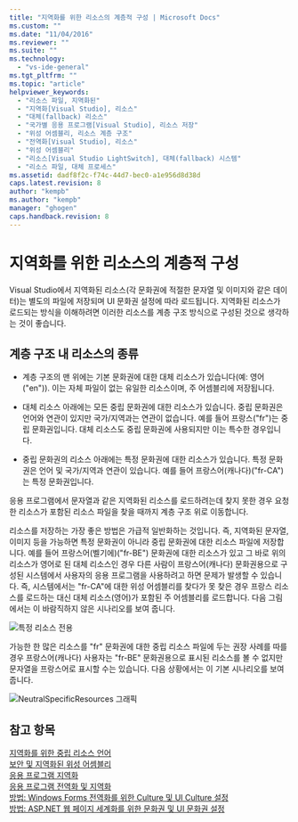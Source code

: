 ```yaml
---
title: "지역화를 위한 리소스의 계층적 구성 | Microsoft Docs"
ms.custom: ""
ms.date: "11/04/2016"
ms.reviewer: ""
ms.suite: ""
ms.technology: 
  - "vs-ide-general"
ms.tgt_pltfrm: ""
ms.topic: "article"
helpviewer_keywords: 
  - "리소스 파일, 지역화된"
  - "지역화[Visual Studio], 리소스"
  - "대체(fallback) 리소스"
  - "국가별 응용 프로그램[Visual Studio], 리소스 저장"
  - "위성 어셈블리, 리소스 계층 구조"
  - "전역화[Visual Studio], 리소스"
  - "위성 어셈블리"
  - "리소스[Visual Studio LightSwitch], 대체(fallback) 시스템"
  - "리소스 파일, 대체 프로세스"
ms.assetid: dadf8f2c-f74c-44d7-bec0-a1e956d8d38d
caps.latest.revision: 8
author: "kempb"
ms.author: "kempb"
manager: "ghogen"
caps.handback.revision: 8
---
```

# <a name="hierarchical-organization-of-resources-for-localization"></a>지역화를 위한 리소스의 계층적 구성
Visual Studio에서 지역화된 리소스(각 문화권에 적절한 문자열 및 이미지와 같은 데이터)는 별도의 파일에 저장되며 UI 문화권 설정에 따라 로드됩니다. 지역화된 리소스가 로드되는 방식을 이해하려면 이러한 리소스를 계층 구조 방식으로 구성된 것으로 생각하는 것이 좋습니다.  
  
## <a name="kinds-of-resources-in-the-hierarchy"></a>계층 구조 내 리소스의 종류  
  
-   계층 구조의 맨 위에는 기본 문화권에 대한 대체 리소스가 있습니다(예: 영어("en")). 이는 자체 파일이 없는 유일한 리소스이며, 주 어셈블리에 저장됩니다.  
  
-   대체 리소스 아래에는 모든 중립 문화권에 대한 리소스가 있습니다. 중립 문화권은 언어와 연관이 있지만 국가/지역과는 연관이 없습니다. 예를 들어 프랑스("fr")는 중립 문화권입니다. 대체 리소스도 중립 문화권에 사용되지만 이는 특수한 경우입니다.  
  
-   중립 문화권의 리소스 아래에는 특정 문화권에 대한 리소스가 있습니다. 특정 문화권은 언어 및 국가/지역과 연관이 있습니다. 예를 들어 프랑스어(캐나다)("fr-CA")는 특정 문화권입니다.  
  
 응용 프로그램에서 문자열과 같은 지역화된 리소스를 로드하려는데 찾지 못한 경우 요청한 리소스가 포함된 리소스 파일을 찾을 때까지 계층 구조 위로 이동합니다.  
  
 리소스를 저장하는 가장 좋은 방법은 가급적 일반화하는 것입니다. 즉, 지역화된 문자열, 이미지 등을 가능하면 특정 문화권이 아니라 중립 문화권에 대한 리소스 파일에 저장합니다. 예를 들어 프랑스어(벨기에)("fr-BE") 문화권에 대한 리소스가 있고 그 바로 위의 리소스가 영어로 된 대체 리소스인 경우 다른 사람이 프랑스어(캐나다) 문화권용으로 구성된 시스템에서 사용자의 응용 프로그램을 사용하려고 하면 문제가 발생할 수 있습니다. 즉, 시스템에서는 "fr-CA"에 대한 위성 어셈블리를 찾다가 못 찾은 경우 프랑스 리소스를 로드하는 대신 대체 리소스(영어)가 포함된 주 어셈블리를 로드합니다. 다음 그림에서는 이 바람직하지 않은 시나리오를 보여 줍니다.  
  
 ![특정 리소스 전용](~/ide/media/vbspecificresourcesonly.gif "vbSpecificResourcesOnly")  
  
 가능한 한 많은 리소스를 "fr" 문화권에 대한 중립 리소스 파일에 두는 권장 사례를 따를 경우 프랑스어(캐나다) 사용자는 "fr-BE" 문화권용으로 표시된 리소스를 볼 수 없지만 문자열을 프랑스어로 표시할 수는 있습니다. 다음 상황에서는 이 기본 시나리오를 보여 줍니다.  
  
 ![NeutralSpecificResources 그래픽](~/ide/media/vbneutralspecificresources.gif "vbNeutralSpecificResources")  
  
## <a name="see-also"></a>참고 항목  
 [지역화를 위한 중립 리소스 언어](../ide/neutral-resources-languages-for-localization.md)   
 [보안 및 지역화된 위성 어셈블리](../ide/security-and-localized-satellite-assemblies.md)   
 [응용 프로그램 지역화](../ide/localizing-applications.md)   
 [응용 프로그램 전역화 및 지역화](../ide/globalizing-and-localizing-applications.md)   
 [방법: Windows Forms 전역화를 위한 Culture 및 UI Culture 설정](http://msdn.microsoft.com/en-us/694e049f-0b91-474a-9789-d35124f248f0)   
 [방법: ASP.NET 웹 페이지 세계화를 위한 문화권 및 UI 문화권 설정](http://msdn.microsoft.com/Library/76091f86-f967-4687-a40f-de87bd8cc9a0)


<!--HONumber=Feb17_HO4-->


